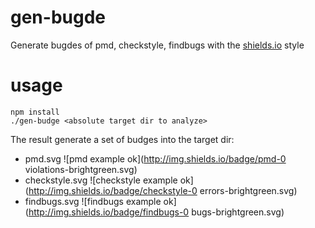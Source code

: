 gen-bugde
=========

Generate bugdes of pmd, checkstyle, findbugs with the [shields.io](http://shields.io) style

usage
=========
````
npm install
./gen-budge <absolute target dir to analyze>
````

The result generate a set of budges into the target dir:
* pmd.svg ![pmd example ok](http://img.shields.io/badge/pmd-0 violations-brightgreen.svg)
* checkstyle.svg ![checkstyle example ok](http://img.shields.io/badge/checkstyle-0 errors-brightgreen.svg)
* findbugs.svg ![findbugs example ok](http://img.shields.io/badge/findbugs-0 bugs-brightgreen.svg)
